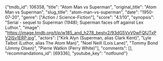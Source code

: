 {"tmdb_id": 106358, "title": "Atom Man vs Superman", "original_title": "Atom Man vs Superman", "slug_title": "atom-man-vs-superman", "date": "1950-07-20", "genre": ["Action / Science-Fiction"], "score": "4.1/10", "synopsis": "Serial - sequel to Superman (1948); Superman faces off against Lex Luthor.", "image": "https://image.tmdb.org/t/p/w185_and_h278_bestv2/93dG5VxV0wFQfJTxPV2ISv1ERP.jpg", "actors": ["Kirk Alyn (Superman, alias Clark Kent)", "Lyle Talbot (Luthor, alias The Atom Man)", "Noel Neill (Lois Lane)", "Tommy Bond (Jimmy Olsen)", "Pierre Watkin (Perry White)"], "comments": [], "recommandations_id": [69336], "youtube_key": "notfound"}